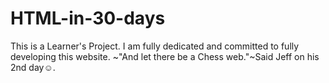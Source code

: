 # HTML-in-30-days
This is a Learner's Project. I am fully dedicated and committed to fully developing this website.
~"And let there be a Chess web."~Said Jeff on his 2nd day☺.

